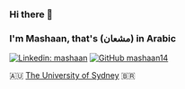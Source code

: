 ### Hi there 👋
### I'm Mashaan, that's (مشعان) in Arabic
[![Linkedin: mashaan](https://img.shields.io/badge/-mashaan-blue?style=flat-square&logo=Linkedin&logoColor=white&link=https:/linkedin.com/in/mashaan)](https://linkedin.com/in/mashaan)
[![GitHub mashaan14](https://img.shields.io/github/followers/mashaan14?label=follow&style=social)](https://github.com/mashaan14)

🇦🇺 [The University of Sydney](https://www.sydney.edu.au/)
<span>&#x1f1e7;&#x1f1f7;</span>
